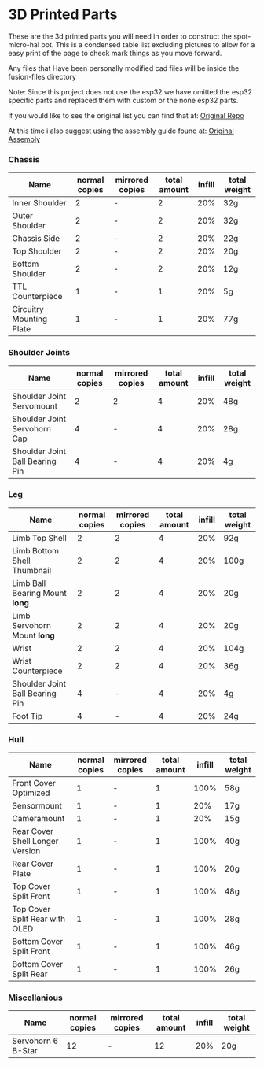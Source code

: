 # 3D Printed Parts
These are the 3d printed parts you will need in order to construct the spot-micro-hal bot.  This is a condensed table list excluding pictures to allow for a easy print of the page to check mark things as you move forward. 

Any files that Have been personally modified cad files will be inside the fusion-files directory

Note: Since this project does not use the esp32 we have omitted the esp32 specific parts and replaced them with custom or the none esp32 parts.

If you would like to see the original list you can find that at:  [Original Repo](https://github.com/michaelkubina/SpotMicroESP32)

At this time i also suggest using the assembly guide found at: [Original Assembly](https://github.com/michaelkubina/SpotMicroESP32/tree/master/assembly)


### Chassis

| Name | normal copies | mirrored copies | total amount | infill | total weight |
|------|---------------|-----------------|--------------|--------|--------------|
| Inner Shoulder					| 2 | - | 2 |  20% |  32g |
| Outer Shoulder					| 2 | - | 2 |  20% |  32g |
| Chassis Side						| 2 | - | 2 |  20% |  22g |
| Top Shoulder						| 2 | - | 2 |  20% |  20g |
| Bottom Shoulder					| 2 | - | 2 |  20% |  12g |
| TTL Counterpiece 			    	| 1 | - | 1 |  20% |   5g |
| Circuitry Mounting Plate 		   	| 1 | - | 1 |  20% |  77g |

### Shoulder Joints 

| Name | normal copies | mirrored copies | total amount | infill | total weight |
|------|---------------|-----------------|--------------|--------|--------------|
| Shoulder Joint Servomount	   		| 2 | 2 | 4 |  20% |  48g |
| Shoulder Joint Servohorn Cap		| 4 | - | 4 |  20% |  28g |
| Shoulder Joint Ball Bearing Pin	| 4 | - | 4 |  20% |   4g |

### Leg

| Name | normal copies | mirrored copies | total amount | infill | total weight |
|------|---------------|-----------------|--------------|--------|--------------|
| Limb Top Shell					    | 2 | 2 | 4 |  20% |  92g |
| Limb Bottom Shell Thumbnail		    | 2 | 2 | 4 |  20% | 100g |
| Limb Ball Bearing Mount **long**	    | 2 | 2 | 4 |  20% |  20g |
| Limb Servohorn Mount **long**		    | 2 | 2 | 4 |  20% |  20g |
| Wrist							        | 2 | 2 | 4 |  20% | 104g |
| Wrist Counterpiece					| 2 | 2 | 4 |  20% |  36g |
| Shoulder Joint Ball Bearing Pin	    | 4 | - | 4 |  20% |   4g |
| Foot Tip							    | 4 | - | 4 |  20% |  24g |

### Hull

| Name | normal copies | mirrored copies | total amount | infill | total weight |
|------|---------------|-----------------|--------------|--------|--------------|
| Front Cover Optimized				            | 1 | - | 1 | 100% |  58g |
| Sensormount 				                    | 1 | - | 1 |  20% |  17g |
| Cameramount 			                        | 1 | - | 1 |  20% |  15g |
| Rear Cover Shell Longer Version				| 1 | - | 1 | 100% |  40g |
| Rear Cover Plate						        | 1 | - | 1 | 100% |  20g |
| Top Cover Split Front				            | 1 | - | 1 | 100% |  48g |
| Top Cover Split Rear with OLED	            | 1 | - | 1 | 100% |  28g |
| Bottom Cover Split Front			            | 1 | - | 1 | 100% |  46g |
| Bottom Cover Split Rear			            | 1 | - | 1 | 100% |  26g |

### Miscellanious

| Name | normal copies | mirrored copies | total amount | infill | total weight |
|------|---------------|-----------------|--------------|--------|--------------|
| Servohorn 6 B-Star				| 12 | - | 12 |  20% |  20g |
